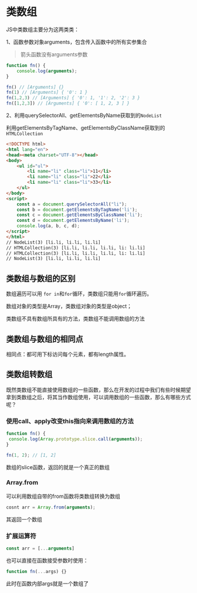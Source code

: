 # 类数组

JS中类数组主要分为这两类类：

1、函数参数对象arguments，包含传入函数中的所有实参集合

>箭头函数没有arguments参数

```js
function fn() {
    console.log(arguments);
}

fn() // [Arguments] {}
fn(1) // [Arguments] { '0': 1 }
fn(1,2,3) // [Arguments] { '0': 1, '1': 2, '2': 3 }
fn([1,2,3]) // [Arguments] { '0': [ 1, 2, 3 ] }
```

2、利用querySelectorAll、getElementsByName获取到的`NodeList`

利用getElementsByTagName、getElementsByClassName获取到的`HTMLCollection`

``` html
<!DOCTYPE html>
<html lang="en">
<head><meta charset="UTF-8"></head>
<body>
    <ul id="ul">
        <li name="li" class="li">11</li>
        <li name="li" class="li">22</li>
        <li name="li" class="li">33</li>
    </ul>
</body>
<script>
    const a = document.querySelectorAll("li");
    const b = document.getElementsByTagName('li');
    const c = document.getElementsByClassName('li');
    const d = document.getElementsByName('li');
    console.log(a, b, c, d);
</script>
</html>
// NodeList(3) [li.li, li.li, li.li] 
// HTMLCollection(3) [li.li, li.li, li.li, li: li.li] 
// HTMLCollection(3) [li.li, li.li, li.li, li: li.li] 
// NodeList(3) [li.li, li.li, li.li]
```

## 类数组与数组的区别

数组遍历可以用 `for in`和`for`循环，类数组只能用`for`循环遍历。

数组对象的类型是Array，类数组对象的类型是object；

类数组不具有数组所具有的方法，类数组不能调用数组的方法

## 类数组与数组的相同点

相同点：都可用下标访问每个元素，都有length属性。

## 类数组转数组

既然类数组不能直接使用数组的一些函数，那么在开发的过程中我们有些时候期望拿到类数组之后，将其当作数组使用，可以调用数组的一些函数，那么有哪些方式呢？

### 使用call、apply改变this指向来调用数组的方法

```js
function fn() {
 console.log(Array.prototype.slice.call(arguments)); 
}

fn(1, 2); // [1, 2]
```

数组的slice函数，返回的就是一个真正的数组

### Array.from

可以利用数组自带的from函数将类数组转换为数组

```js
cosnt arr = Array.from(arguments);
```

其返回一个数组

### 扩展运算符

```js
const arr = [...arguments]
```

也可以直接在函数接受参数时使用：

```js
function fn(...args) {}
```

此时在函数内部args就是一个数组了
